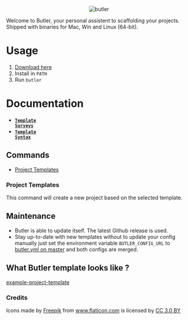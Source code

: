 <p align="center">
<img src="https://raw.githubusercontent.com/netzkern/butler/master/logo.png" alt="butler" style="max-width:100%;">
</p>

Welcome to Butler, your personal assistent to scaffolding your projects.
Shipped with binaries for Mac, Win and Linux (64-bit).

# Usage

1. [Download here](https://github.com/netzkern/butler/releases)
2. Install in `PATH`
3. Run `butler`

# Documentation

* <a href="/docs/templateSurveys.md"><code><b>Template Surveys</b></code></a>
* <a href="/docs/templateSyntax.md"><code><b>Template Syntax</b></code></a>

## Commands

* [Project Templates](#project-templates)

### Project Templates

This command will create a new project based on the selected template.

## Maintenance

- Butler is able to update itself. The latest Github release is used.
- Stay up-to-date with new templates without to update your config manually just set the environment variable `BUTLER_CONFIG_URL` to [butler.yml on master](https://raw.githubusercontent.com/netzkern/butler/master/butler.yml) and both configs are merged.

## What Butler template looks like ?

[example-project-template](https://github.com/netzkern/example-project-template)

### Credits

<div>Icons made by <a href="http://www.freepik.com" title="Freepik">Freepik</a> from <a href="https://www.flaticon.com/" title="Flaticon">www.flaticon.com</a> is licensed by <a href="http://creativecommons.org/licenses/by/3.0/" title="Creative Commons BY 3.0" target="_blank">CC 3.0 BY</a></div>
